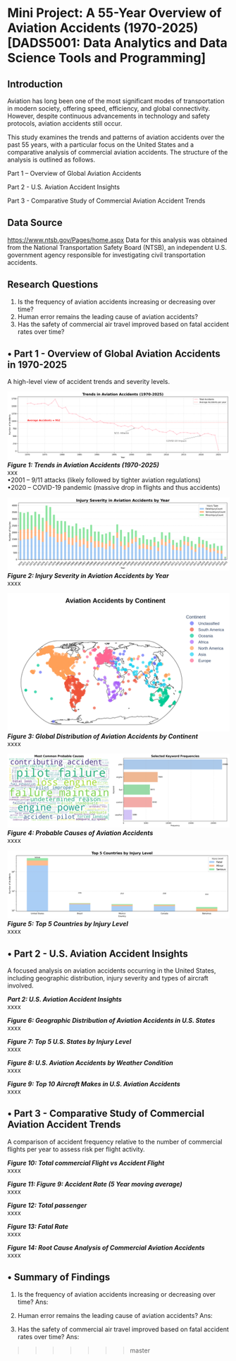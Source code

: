 Mini Project: A 55-Year Overview of Aviation Accidents (1970-2025)  
[DADS5001: Data Analytics and Data Science Tools and Programming]
=======
## Introduction
Aviation has long been one of the most significant modes of transportation in modern society, offering speed, efficiency, and global connectivity. However, despite continuous advancements in technology and safety protocols, aviation accidents still occur. 

This study examines the trends and patterns of aviation accidents over the past 55 years, with a particular focus on the United States and a comparative analysis of commercial aviation accidents. The structure of the analysis is outlined as follows.

Part 1 – Overview of Global Aviation Accidents

Part 2 - U.S. Aviation Accident Insights

Part 3 - Comparative Study of Commercial Aviation Accident Trends

## Data Source
https://www.ntsb.gov/Pages/home.aspx Data for this analysis was obtained from the National Transportation Safety Board (NTSB), an independent U.S. government agency responsible for investigating civil transportation accidents.

## Research Questions
1. Is the frequency of aviation accidents increasing or decreasing over time?
2. Human error remains the leading cause of aviation accidents?
3. Has the safety of commercial air travel improved based on fatal accident rates over time?

## • Part 1 - Overview of Global Aviation Accidents in 1970-2025
A high-level view of accident trends and severity levels.

![image](https://github.com/PTUNTUK/Aviation_Accident_Graphs/blob/main/figure_1_accidents_trend.png) 
***Figure 1: Trends in Aviation Accidents (1970-2025)***  
xxx  
•2001 – 9/11 attacks (likely followed by tighter aviation regulations)  
•2020 – COVID-19 pandemic (massive drop in flights and thus accidents)  

![image](https://github.com/PTUNTUK/Aviation_Accident_Graphs/blob/main/figure_2_injury_severity.png)
***Figure 2: Injury Severity in Aviation Accidents by Year***  
xxxx  

![image](https://github.com/PTUNTUK/Aviation_Accident_Graphs/blob/main/figure_3_accidents_continent.png)
***Figure 3: Global Distribution of Aviation Accidents by Continent***  
xxxx  

![image](https://github.com/PTUNTUK/Aviation_Accident_Graphs/blob/main/figure_4_probable_causes.png)
***Figure 4: Probable Causes of Aviation Accidents***  
xxxx  

![image](https://github.com/PTUNTUK/Aviation_Accident_Graphs/blob/main/figure_5_top5_countries.png)
***Figure 5: Top 5 Countries by Injury Level***  
xxxx  

## • Part 2 - U.S. Aviation Accident Insights
A focused analysis on aviation accidents occurring in the United States, including geographic distribution, injury severity and types of aircraft involved.

***Part 2: U.S. Aviation Accident Insights***  
xxxx  

***Figure 6: Geographic Distribution of Aviation Accidents in U.S. States***  
xxxx

***Figure 7: Top 5 U.S. States by Injury Level***  
xxxx

***Figure 8: U.S. Aviation Accidents by Weather Condition***  
xxxx

***Figure 9: Top 10 Aircraft Makes in U.S. Aviation Accidents***  
xxxx

## • Part 3 - Comparative Study of Commercial Aviation Accident Trends
A comparison of accident frequency relative to the number of commercial flights per year to assess risk per flight activity.

***Figure 10: Total commercial Flight vs Accident Flight***  
xxxx  

***Figure 11: Figure 9: Accident Rate (5 Year moving average)***  
xxxx  

***Figure 12: Total passenger***  
xxxx  

***Figure 13: Fatal Rate***  
xxxx  

***Figure 14: Root Cause Analysis of Commercial Aviation Accidents***  
xxxx  

## • Summary of Findings
1. Is the frequency of aviation accidents increasing or decreasing over time?
Ans:

2. Human error remains the leading cause of aviation accidents?
Ans:

3. Has the safety of commercial air travel improved based on fatal accident rates over time?
Ans:

>>>>>>> master
